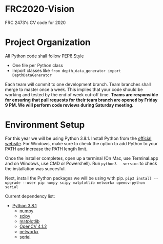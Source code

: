 # FRC2020-Vision
FRC 2473's CV code for 2020

# Project Organization
All Python code shall follow [PEP8 Style](https://www.python.org/dev/peps/pep-0008/)
- One file per Python class
- Import classes like `from depth_data_generator import DepthDataGenerator`

Each team will commit to one development branch. Team branches shall merge to master once a week. This implies that your code should be working and tested by the end of week cut-off time.
**Teams are responsible for ensuring that pull requests for their team branch are opened by Friday 9 PM. We will perform code reviews during Saturday meeting.**

# Environment Setup
For this year we will be using Python 3.8.1. Install Python from the [official website](https://www.python.org/downloads/release/python-381/). For Windows, make sure to check the option to add Python to your PATH and increase the PATH length limit.

Once the installer completes, open up a terminal (On Mac, use Terminal.app and on Windows, use CMD or Powershell). Run `python3 --version` to check the installation was succesful.

Next, install the Python packages we will be using with pip. 
`pip3 install --upgrade --user pip numpy scipy matplotlib networkx opencv-python serial`

Current dependency list:
* [Python 3.8.1](https://www.python.org/downloads/release/python-381/)
  * [numpy](https://docs.scipy.org/doc/numpy/reference/)
  * [scipy](https://docs.scipy.org/doc/scipy/reference/)
  * [matplotlib](https://matplotlib.org/api/index.html)
  * [OpenCV 4.1.2](https://docs.opencv.org/master/)
  * [networkx](https://networkx.github.io/documentation/stable/)
  * [serial](https://pyserial.readthedocs.io/en/latest/shortintro.html)
